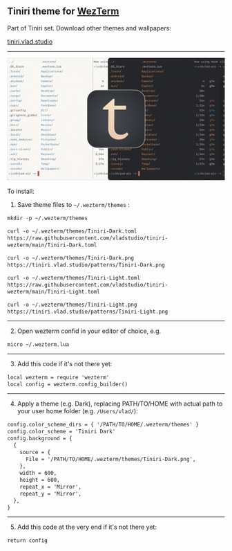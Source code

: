## Tiniri theme for [WezTerm](https://wezfurlong.org/wezterm/)

Part of Tiniri set. Download other themes and wallpapers:

[tiniri.vlad.studio](https://tiniri.vlad.studio/)

---

![Screenshots](og.png)

To install:

1. Save theme files to `~/.wezterm/themes` : 

```
mkdir -p ~/.wezterm/themes
```

```
curl -o ~/.wezterm/themes/Tiniri-Dark.toml https://raw.githubusercontent.com/vladstudio/tiniri-wezterm/main/Tiniri-Dark.toml
```

```
curl -o ~/.wezterm/themes/Tiniri-Dark.png https://tiniri.vlad.studio/patterns/Tiniri-Dark.png
```

```
curl -o ~/.wezterm/themes/Tiniri-Light.toml https://raw.githubusercontent.com/vladstudio/tiniri-wezterm/main/Tiniri-Light.toml
```

```
curl -o ~/.wezterm/themes/Tiniri-Light.png https://tiniri.vlad.studio/patterns/Tiniri-Light.png
```

---

2. Open wezterm confid in your editor of choice, e.g.

```
micro ~/.wezterm.lua
```

---

3. Add this code if it's not there yet:

```
local wezterm = require 'wezterm'
local config = wezterm.config_builder()
```

---

4. Apply a theme (e.g. Dark), replacing PATH/TO/HOME with actual path to your user home folder (e.g. `/Users/vlad/`):

```
config.color_scheme_dirs = { '/PATH/TO/HOME/.wezterm/themes' }
config.color_scheme = 'Tiniri Dark'
config.background = {
  {
    source = {
      File = '/PATH/TO/HOME/.wezterm/themes/Tiniri-Dark.png',
    },
    width = 600,
    height = 600,
    repeat_x = 'Mirror',
    repeat_y = 'Mirror',
  },
}
```

---

5. Add this code at the very end if it's not there yet:
```
return config
```